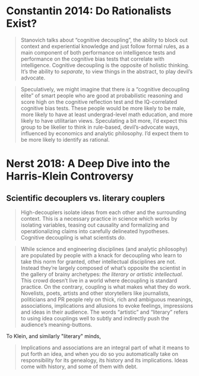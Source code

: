 # Constantin 2014: Do Rationalists Exist?

> Stanovich talks about “cognitive decoupling”, the ability to block out context and experiential knowledge and just follow formal rules, as a main component of both performance on intelligence tests and performance on the cognitive bias tests that correlate with intelligence.  Cognitive decoupling is the opposite of holistic thinking. It’s the ability to _separate_, to view things in the abstract, to play devil’s advocate.

> Speculatively, we might imagine that there _is_ a “cognitive decoupling elite” of smart people who are good at probabilistic reasoning and score high on the cognitive reflection test and the IQ-correlated cognitive bias tests. These people would be more likely to be male, more likely to have at least undergrad-level math education, and more likely to have utilitarian views.  Speculating a bit more, I’d expect this group to be likelier to think in rule-based, devil’s-advocate ways, influenced by economics and analytic philosophy.  I’d expect them to be more likely to identify as rational.

# Nerst 2018: A Deep Dive into the Harris-Klein Controversy

## Scientific decouplers vs. literary couplers

> High-decouplers isolate ideas from each other and the surrounding context. This is a necessary practice in science which works by isolating variables, teasing out causality and formalizing and operationalizing claims into carefully delineated hypotheses. Cognitive decoupling is what scientists _do_.

> While science and engineering disciplines (and analytic philosophy) are populated by people with a knack for decoupling who learn to take this norm for granted, other intellectual disciplines are not. Instead they’re largely composed of what’s opposite the scientist in the gallery of brainy archetypes: _the literary or artistic intellectual_. This crowd doesn’t live in a world where decoupling is standard practice. On the contrary, coupling is what makes what they do work. Novelists, poets, artists and other storytellers like journalists, politicians and PR people rely on thick, rich and ambiguous meanings, associations, implications and allusions to evoke feelings, impressions and ideas in their audience. The words “artistic” and “literary” refers to using idea couplings well to subtly and indirectly push the audience’s meaning-buttons.

To Klein, and similarly "literary" minds,

> Implications and associations are an integral part of what it means to put forth an idea, and when you do so you automatically take on responsibility for its genealogy, its history and its implications. Ideas come with history, and some of them with debt.